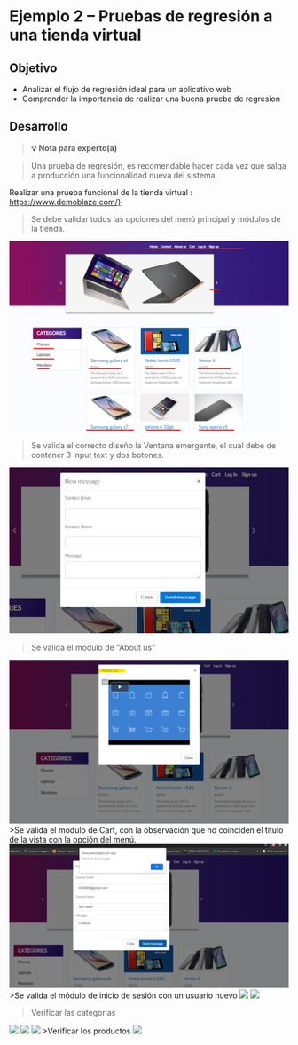 # Ejemplo 2 – Pruebas de regresión a una tienda virtual

## Objetivo

* Analizar el flujo de regresión ideal para un aplicativo web
* Comprender la importancia de realizar una buena prueba de regresion

## Desarrollo

>**💡 Nota para experto(a)**

> Una prueba de regresión, es recomendable hacer cada vez que salga a producción una funcionalidad nueva del sistema.

Realizar una prueba funcional de la tienda virtual :  https://www.demoblaze.com/}
>Se debe validar todos las opciones del menú principal y módulos de la tienda.
 <img src="https://github.com/beduExpert/SW-Testing-Fundamentals-2021/blob/main/Sesion-04/Ejemplo-02/assets/ejemplo1_1.png">

>Se valida el correcto diseño la Ventana emergente, el cual debe de contener 3 input text y dos botones.
<img src="https://github.com/beduExpert/SW-Testing-Fundamentals-2021/blob/main/Sesion-04/Ejemplo-02/assets/ejemplo1_2.png">

>Se valida el modulo de “About us”
<img src="https://github.com/beduExpert/SW-Testing-Fundamentals-2021/blob/main/Sesion-04/Ejemplo-02/assets/ejemplo1_3.png">
>Se valida el modulo de Cart, con la observación que no coinciden el titulo de la vista con la opción del menú.
<img src="https://github.com/beduExpert/SW-Testing-Fundamentals-2021/blob/main/Sesion-04/Ejemplo-01/assets/ejemplo1_4.png">
>Se valida el módulo de inicio de sesión con un usuario nuevo
<img src="https://github.com/beduExpert/SW-Testing-Fundamentals-2021/blob/main/Sesion-04/Ejemplo-01/assets/ejemplo1_5.png">
<img src="https://github.com/beduExpert/SW-Testing-Fundamentals-2021/blob/main/Sesion-04/Ejemplo-01/assets/ejemplo1_6.png">

>Verificar las categorias
<img src="https://github.com/beduExpert/SW-Testing-Fundamentals-2021/blob/main/Sesion-04/Ejemplo-01/assets/ejemplo1_7.png">
<img src="https://github.com/beduExpert/SW-Testing-Fundamentals-2021/blob/main/Sesion-04/Ejemplo-01/assets/ejemplo1_8.png">
<img src="https://github.com/beduExpert/SW-Testing-Fundamentals-2021/blob/main/Sesion-04/Ejemplo-01/assets/ejemplo1_9.png">
>Verificar los productos
<img src="https://github.com/beduExpert/SW-Testing-Fundamentals-2021/blob/main/Sesion-04/Ejemplo-01/assets/ejemplo1_10.png">

